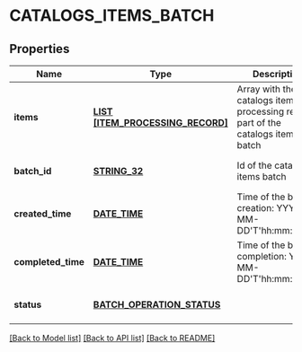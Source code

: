 # CATALOGS_ITEMS_BATCH

## Properties
Name | Type | Description | Notes
------------ | ------------- | ------------- | -------------
**items** | [**LIST [ITEM_PROCESSING_RECORD]**](ItemProcessingRecord.md) | Array with the catalogs items processing records part of the catalogs items batch | [optional] [default to null]
**batch_id** | [**STRING_32**](STRING_32.md) | Id of the catalogs items batch | [optional] [default to null]
**created_time** | [**DATE_TIME**](DATE_TIME.md) | Time of the batch creation: YYYY-MM-DD&#39;T&#39;hh:mm:ssTZD | [optional] [readonly] [default to null]
**completed_time** | [**DATE_TIME**](DATE_TIME.md) | Time of the batch completion: YYYY-MM-DD&#39;T&#39;hh:mm:ssTZD | [optional] [readonly] [default to null]
**status** | [**BATCH_OPERATION_STATUS**](BatchOperationStatus.md) |  | [optional] [default to null]

[[Back to Model list]](../README.md#documentation-for-models) [[Back to API list]](../README.md#documentation-for-api-endpoints) [[Back to README]](../README.md)


